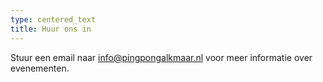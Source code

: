```yaml
---
type: centered_text
title: Huur ons in
---
```

Stuur een email naar info@pingpongalkmaar.nl voor meer informatie over evenementen.